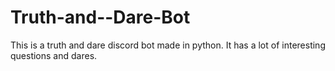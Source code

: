# Truth-and--Dare-Bot
This is  a truth and dare discord bot made in python. It has a lot of interesting questions and dares.
